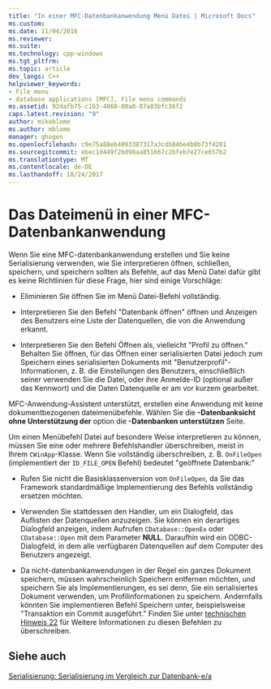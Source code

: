 ```yaml
---
title: "In einer MFC-Datenbankanwendung Menü Datei | Microsoft Docs"
ms.custom: 
ms.date: 11/04/2016
ms.reviewer: 
ms.suite: 
ms.technology: cpp-windows
ms.tgt_pltfrm: 
ms.topic: article
dev_langs: C++
helpviewer_keywords:
- File menu
- database applications [MFC], File menu commands
ms.assetid: 92dafb75-c1b3-4860-80a0-87a83bfc36f2
caps.latest.revision: "9"
author: mikeblome
ms.author: mblome
manager: ghogen
ms.openlocfilehash: c9e75a88eb4093387317a3cdb84be4b0b73f4201
ms.sourcegitcommit: ebec1d449f2bd98aa851667c2bfeb7e27ce657b2
ms.translationtype: MT
ms.contentlocale: de-DE
ms.lasthandoff: 10/24/2017
---
```

# <a name="file-menu-in-an-mfc-database-application"></a>Das Dateimenü in einer MFC-Datenbankanwendung
Wenn Sie eine MFC-datenbankanwendung erstellen und Sie keine Serialisierung verwenden, wie Sie interpretieren öffnen, schließen, speichern, und speichern sollten als Befehle, auf das Menü Datei dafür gibt es keine Richtlinien für diese Frage, hier sind einige Vorschläge:  
  
-   Eliminieren Sie öffnen Sie im Menü Datei-Befehl vollständig.  
  
-   Interpretieren Sie den Befehl "Datenbank öffnen" öffnen und Anzeigen des Benutzers eine Liste der Datenquellen, die von die Anwendung erkannt.  
  
-   Interpretieren Sie den Befehl Öffnen als, vielleicht "Profil zu öffnen." Behalten Sie öffnen, für das Öffnen einer serialisierten Datei jedoch zum Speichern eines serialisierten Dokuments mit "Benutzerprofil"-Informationen, z. B. die Einstellungen des Benutzers, einschließlich seiner verwenden Sie die Datei, oder ihre Anmelde-ID (optional außer das Kennwort) und die Daten Datenquelle er am vor kurzem gearbeitet.  
  
 MFC-Anwendung-Assistent unterstützt, erstellen eine Anwendung mit keine dokumentbezogenen dateimenübefehle. Wählen Sie die **-Datenbanksicht ohne Unterstützung der** option die **-Datenbanken unterstützen** Seite.  
  
 Um einen Menübefehl Datei auf besondere Weise interpretieren zu können, müssen Sie eine oder mehrere Befehlshandler überschreiben, meist in Ihrem `CWinApp`-Klasse. Wenn Sie vollständig überschreiben, z. B. `OnFileOpen` (implementiert der `ID_FILE_OPEN` Befehl) bedeutet "geöffnete Datenbank:"  
  
-   Rufen Sie nicht die Basisklassenversion von `OnFileOpen`, da Sie das Framework standardmäßige Implementierung des Befehls vollständig ersetzen möchten.  
  
-   Verwenden Sie stattdessen den Handler, um ein Dialogfeld, das Auflisten der Datenquellen anzuzeigen. Sie können ein derartiges Dialogfeld anzeigen, indem Aufrufen `CDatabase::OpenEx` oder `CDatabase::Open` mit dem Parameter **NULL**. Daraufhin wird ein ODBC-Dialogfeld, in dem alle verfügbaren Datenquellen auf dem Computer des Benutzers angezeigt.  
  
-   Da nicht-datenbankanwendungen in der Regel ein ganzes Dokument speichern, müssen wahrscheinlich Speichern entfernen möchten, und speichern Sie als Implementierungen, es sei denn, Sie ein serialisiertes Dokument verwenden, um Profilinformationen zu speichern. Andernfalls könnten Sie implementieren Befehl Speichern unter, beispielsweise "Transaktion ein Commit ausgeführt." Finden Sie unter [technischen Hinweis 22](../mfc/tn022-standard-commands-implementation.md) für Weitere Informationen zu diesen Befehlen zu überschreiben.  
  
## <a name="see-also"></a>Siehe auch  
 [Serialisierung: Serialisierung im Vergleich zur Datenbank-e/a](../mfc/serialization-serialization-vs-database-input-output.md)

